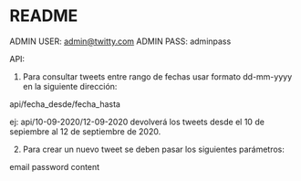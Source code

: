 # README

ADMIN USER: admin@twitty.com
ADMIN PASS: adminpass

API:

1) Para consultar tweets entre rango de fechas usar formato dd-mm-yyyy en la siguiente dirección:

api/fecha_desde/fecha_hasta

ej: api/10-09-2020/12-09-2020 devolverá los tweets desde el 10 de sepiembre al 12 de septiembre de 2020.

2) Para crear un nuevo tweet se deben pasar los siguientes parámetros:

email
password
content

